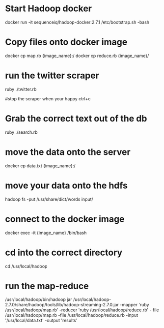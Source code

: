 # Start Hadoop docker
docker run -it sequenceiq/hadoop-docker:2.7.1 /etc/bootstrap.sh -bash

# Copy files onto docker image
docker cp map.rb {image_name}:/
docker cp reduce.rb {image_name}/

# run the twitter scraper
ruby ./twitter.rb

#stop the scraper when your happy
ctrl+c

# Grab the correct text out of the db
ruby ./search.rb

# move the data onto the server
docker cp data.txt {image_name}:/

# move your data onto the hdfs
hadoop fs -put /usr/share/dict/words input/

# connect to the docker image
docker exec -it {image_name} /bin/bash

# cd into the correct directory
cd /usr/local/hadoop

# run the map-reduce
/usr/local/hadoop/bin/hadoop jar /usr/local/hadoop-2.7.0/share/hadoop/tools/lib/hadoop-streaming-2.7.0.jar
 -mapper 'ruby /usr/local/hadoop/map.rb' -reducer 'ruby /usr/local/hadoop/reduce.rb' - file /usr/local/hadoop/map.rb -file /usr/local/hadoop/reduce.rb -input '/usr/local/data.txt' -output 'results'

